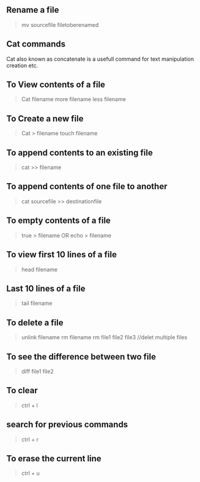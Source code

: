 ## Rename a file
> mv sourcefile filetoberenamed

## Cat commands
Cat also known as concatenate is a usefull command for text manipulation creation etc.

## To View contents of a file

> Cat filename
> more filename
> less filename

## To Create a new file 

> Cat > filename
> touch filename

## To append contents to an existing file 

> cat >> filename

## To append contents of one file to another

> cat sourcefile >> destinationfile

## To empty contents of a file

> true > filename
      OR
> echo > filename

## To view first 10 lines of a file

> head filename

## Last 10 lines of a file

> tail filename

## To delete a file

> unlink filename
> rm filename
> rm file1 file2 file3 //delet multiple files

## To see the difference between two file

> diff file1 file2 

## To clear 

> ctrl + l

## search for previous commands

> ctrl + r

## To erase the current line 

> ctrl + u

